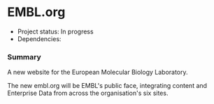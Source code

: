 # EMBL.org

- Project status: In progress
- Dependencies: 

### Summary

A new website for the European Molecular Biology Laboratory. 

The new embl.org will be EMBL's public face, integrating content and Enterprise Data from across the organisation's six sites.
